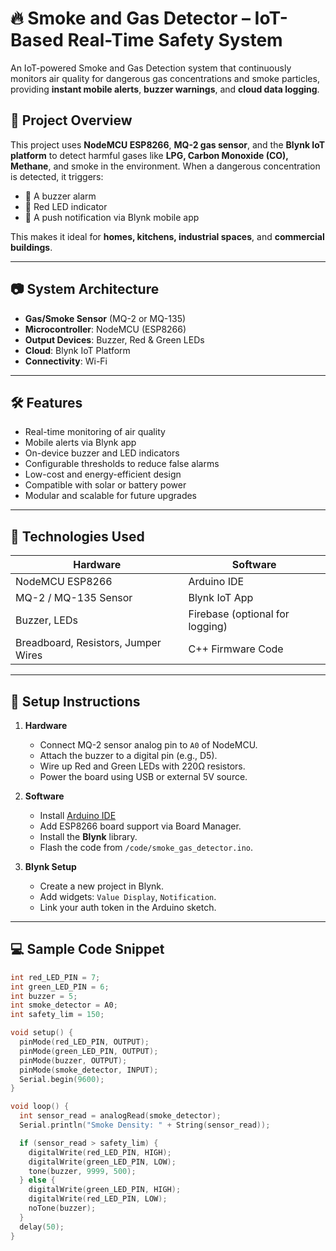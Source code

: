 
# 🔥 Smoke and Gas Detector – IoT-Based Real-Time Safety System

An IoT-powered Smoke and Gas Detection system that continuously monitors air quality for dangerous gas concentrations and smoke particles, providing **instant mobile alerts**, **buzzer warnings**, and **cloud data logging**.

## 📌 Project Overview

This project uses **NodeMCU ESP8266**, **MQ-2 gas sensor**, and the **Blynk IoT platform** to detect harmful gases like **LPG, Carbon Monoxide (CO), Methane**, and smoke in the environment. When a dangerous concentration is detected, it triggers:

- 🚨 A buzzer alarm  
- 🔴 Red LED indicator  
- 📲 A push notification via Blynk mobile app  

This makes it ideal for **homes, kitchens, industrial spaces**, and **commercial buildings**.

---

## 📷 System Architecture

- **Gas/Smoke Sensor** (MQ-2 or MQ-135)  
- **Microcontroller**: NodeMCU (ESP8266)  
- **Output Devices**: Buzzer, Red & Green LEDs  
- **Cloud**: Blynk IoT Platform  
- **Connectivity**: Wi-Fi  

---

## 🛠️ Features

- Real-time monitoring of air quality
- Mobile alerts via Blynk app
- On-device buzzer and LED indicators
- Configurable thresholds to reduce false alarms
- Low-cost and energy-efficient design
- Compatible with solar or battery power
- Modular and scalable for future upgrades

---

## 🚀 Technologies Used

| Hardware | Software |
|----------|----------|
| NodeMCU ESP8266 | Arduino IDE |
| MQ-2 / MQ-135 Sensor | Blynk IoT App |
| Buzzer, LEDs | Firebase (optional for logging) |
| Breadboard, Resistors, Jumper Wires | C++ Firmware Code |

---

## 🧪 Setup Instructions

1. **Hardware**
   - Connect MQ-2 sensor analog pin to `A0` of NodeMCU.
   - Attach the buzzer to a digital pin (e.g., D5).
   - Wire up Red and Green LEDs with 220Ω resistors.
   - Power the board using USB or external 5V source.

2. **Software**
   - Install [Arduino IDE](https://www.arduino.cc/en/software)
   - Add ESP8266 board support via Board Manager.
   - Install the **Blynk** library.
   - Flash the code from `/code/smoke_gas_detector.ino`.

3. **Blynk Setup**
   - Create a new project in Blynk.
   - Add widgets: `Value Display`, `Notification`.
   - Link your auth token in the Arduino sketch.

---

## 💻 Sample Code Snippet

```cpp
int red_LED_PIN = 7;
int green_LED_PIN = 6;
int buzzer = 5;
int smoke_detector = A0;
int safety_lim = 150;

void setup() {
  pinMode(red_LED_PIN, OUTPUT);
  pinMode(green_LED_PIN, OUTPUT);
  pinMode(buzzer, OUTPUT);
  pinMode(smoke_detector, INPUT);
  Serial.begin(9600);
}

void loop() {
  int sensor_read = analogRead(smoke_detector);
  Serial.println("Smoke Density: " + String(sensor_read));

  if (sensor_read > safety_lim) {
    digitalWrite(red_LED_PIN, HIGH);
    digitalWrite(green_LED_PIN, LOW);
    tone(buzzer, 9999, 500);
  } else {
    digitalWrite(green_LED_PIN, HIGH);
    digitalWrite(red_LED_PIN, LOW);
    noTone(buzzer);
  }
  delay(50);
}
